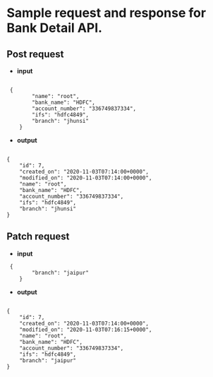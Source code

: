 # Sample request and response for Bank Detail API.

## Post request  

- **input**

```

 {
        "name": "root",
        "bank_name": "HDFC",
        "account_number": "336749837334",
        "ifs": "hdfc4849",
        "branch": "jhunsi"
    }
```

- **output**

```

{
    "id": 7,
    "created_on": "2020-11-03T07:14:00+0000",
    "modified_on": "2020-11-03T07:14:00+0000",
    "name": "root",
    "bank_name": "HDFC",
    "account_number": "336749837334",
    "ifs": "hdfc4849",
    "branch": "jhunsi"
}

```
## Patch request  

- **input**
```
 {
        "branch": "jaipur"
    }
```

- **output**

```

{
    "id": 7,
    "created_on": "2020-11-03T07:14:00+0000",
    "modified_on": "2020-11-03T07:16:15+0000",
    "name": "root",
    "bank_name": "HDFC",
    "account_number": "336749837334",
    "ifs": "hdfc4849",
    "branch": "jaipur"
}
```
